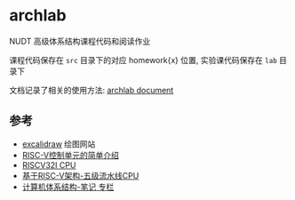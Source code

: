 # archlab

NUDT 高级体系结构课程代码和阅读作业

课程代码保存在 `src` 目录下的对应 homework{x} 位置, 实验课代码保存在 `lab` 目录下

文档记录了相关的使用方法: [archlab document](https://luzhixing12345.github.io/archlab/)

## 参考

- [excalidraw](https://excalidraw.com/) 绘图网站
- [RISC-V控制单元的简单介绍](https://zhuanlan.zhihu.com/p/471466242)
- [RISCV32I CPU](https://nju-projectn.github.io/dlco-lecture-note/exp/11.html)
- [基于RISC-V架构-五级流水线CPU](https://zhuanlan.zhihu.com/p/453232311)
- [计算机体系结构-笔记 专栏](https://www.zhihu.com/column/c_1717139229849812992)